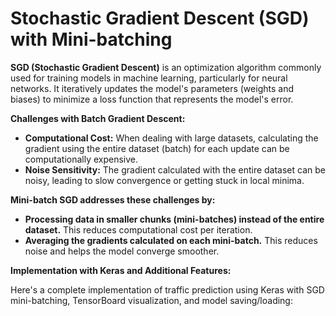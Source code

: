 # Stochastic Gradient Descent (SGD) with Mini-batching

**SGD (Stochastic Gradient Descent)** is an optimization algorithm commonly used for training models in machine learning, particularly for neural networks. It iteratively updates the model's parameters (weights and biases) to minimize a loss function that represents the model's error.

**Challenges with Batch Gradient Descent:**
- **Computational Cost:** When dealing with large datasets, calculating the gradient using the entire dataset (batch) for each update can be computationally expensive.
- **Noise Sensitivity:** The gradient calculated with the entire dataset can be noisy, leading to slow convergence or getting stuck in local minima.

**Mini-batch SGD addresses these challenges by:**

- **Processing data in smaller chunks (mini-batches) instead of the entire dataset.** This reduces computational cost per iteration.
- **Averaging the gradients calculated on each mini-batch.** This reduces noise and helps the model converge smoother.

**Implementation with Keras and Additional Features:**

Here's a complete implementation of traffic prediction using Keras with SGD mini-batching, TensorBoard visualization, and model saving/loading:
